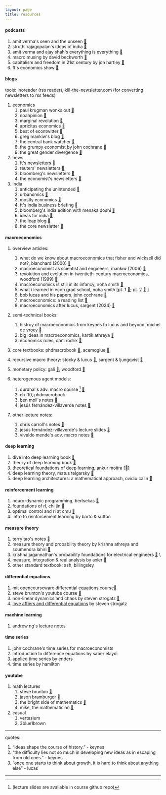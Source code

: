 ```yaml
---
layout: page
title: resources
---
```

#### podcasts

1. amit verma's seen and the unseen [🔗](https://seenunseen.in/)
2. struthi rajagopalan's ideas of india [🔗](https://www.mercatus.org/ideasofindia)
3. amit verma and ajay shah's everything is everything  [🔗](https://www.youtube.com/@amitvarma)
4. macro musing by david beckworth [🔗](https://www.mercatus.org/macro-musings)
5. capitalism and freedom in 21st century by jon hartley [🔗](https://www.capitalismandfreedom.com/)
6. ft's economics show [🔗](https://www.ft.com/the-economics-show)

#### blogs

tools: inoreader (rss reader), kill-the-newsletter.com (for converting newsletters to rss feeds)

1. economics
   1. paul krugman wonks out [🔗](https://paulkrugman.substack.com/)
   2. noahpinion [🔗](https://www.noahpinion.blog/)
   3. marginal revolution [🔗](https://marginalrevolution.com/)
   4. apricitas economics [🔗](https://www.apricitas.io/)
   5. best of econtwitter [🔗](https://www.bestofecontwitter.com/)
   6. greg mankiw's blog [🔗](https://gregmankiw.blogspot.com/)
   7. the central bank watcher [🔗](https://gianlucabenigno.substack.com/)
   8. the grumpy economist by john cochrane [🔗](https://johnhcochrane.blogspot.com/)
   9. the great gender divergence [🔗](https://www.ggd.world/)
2. news
   1. ft's newsletters [🔗](https://www.ft.com/newsletters)
   2. reuters' newsletters [🔗](https://www.reuters.com/newsletters/)
   3. bloomberg's newsletters [🔗](https://www.bloomberg.com/account/newsletters)
   4. the economist's newsletters [🔗](https://www.economist.com/newsletters)
3. india
   1. anticipating the unintended [🔗](https://publicpolicy.substack.com/)
   2. urbanomics [🔗](https://gulzar05.blogspot.com/)
   3. mostly economics [🔗](https://mostlyeconomics.wordpress.com/)
   4. ft's india business briefing [🔗](https://www.ft.com/india-business-briefing)
   5. bloomberg's india edition with menaka doshi [🔗](https://www.bloomberg.com/account/newsletters/india-edition)
   6. ideas for india [🔗](https://www.ideasforindia.in/)
   7. the leap blog [🔗](https://blog.theleapjournal.org/)
   8. the core newsletter [🔗](https://www.thecore.in/newsletters/thecorenewsletter)

#### macroeconomics

1. overview articles:

   1. what do we know about macroeconomics that fisher and wicksell did not?, blanchard (2000) [🔗](https://www.nber.org/papers/w7550)
   2. macroeconomist as scientist and engineers, mankiw (2006) [🔗](https://www.aeaweb.org/articles?id=10.1257/jep.20.4.29)
   3. revolution and evolution in twentieth-century macroeconomics, woodford (1999) [🔗](https://www.columbia.edu/~mw2230/macro20C.pdf)
   4. macroeconomics is still in its infancy, noha smith [🔗](https://www.noahpinion.blog/p/macroeconomics-is-still-in-its-infancy)
   5. what i learned in econ grad school, noha smith [pt. 1 [🔗](https://noahpinionblog.blogspot.com/2011/04/what-i-learned-in-econ-grad-school.html); pt. 2 [🔗](https://noahpinionblog.blogspot.com/2011/05/what-i-learned-in-econ-grad-school-part.html) ]
   6. bob lucas and his papers, john cochrane [🔗](https://johnhcochrane.blogspot.com/2023/05/bob-lucas-and-his-papers.html)
   7. macroeconomics: a reading list [🔗](https://blog.theleapjournal.org/2012/02/macroeconomics-reading-list.html#gsc.tab=0)
   8. macroeconomics after lucus, sargent (2024) [🔗](https://www.bancaditalia.it/pubblicazioni/altri-atti-seminari/2024/Sargent_paper.pdf)
2. semi-technical books:

   1. histroy of macroeconomics from keynes to lucus and beyond, michel de vroey [🔗](https://www.amazon.in/History-Macroeconomics-Keynes-Lucas-Beyond/dp/1107584949)
   2. big ideas in macroeconomics, kartik athreya
      [🔗](https://mitpress.mit.edu/9780262528306/big-ideas-in-macroeconomics/)
   3. economics rules, dani rodrik [🔗](https://drodrik.scholar.harvard.edu/publications/economics-rulesthe-rights-and-wrongs-dismal-science)
3. core textbooks: phdmacrobook [🔗](https://phdmacrobook.org), acemoglue [🔗](https://press.princeton.edu/books/hardcover/9780691132921/introduction-to-modern-economic-growth)
4. recursive macro theory: stocky & lucus [🔗](https://www.amazon.in/Recursive-Methods-Economic-Dynamics-Stokey-ebook/dp/B00J8CVOHO), sargent & ljungqvist [🔗](https://www.amazon.in/Recursive-Macroeconomic-Theory-MIT-Press/dp/0262038668)
5. monetary policy: gali [🔗](https://www.amazon.in/Monetary-Policy-Inflation-Business-Cycle/dp/0691133166), woodford [🔗](https://press.princeton.edu/books/hardcover/9780691010496/interest-and-prices)
6. heterogenous agent models:

   1. durdhal's adv. macro course [^druedahl] [🔗](https://sites.google.com/view/numeconcph-advmacrohet/home?authuser=)
   2. ch. 10, phdmacrobook
   3. ben moll's notes [🔗](https://benjaminmoll.com/lectures/)
   4. jesús fernández-villaverde notes [🔗](https://www.sas.upenn.edu/~jesusfv/Continuous_Time_3.pdf)
7. other lecture notes:

   1. chris carroll's notes [🔗](https://www.econ2.jhu.edu/people/ccarroll/public/lecturenotes/IndexAll/Index/)
   2. jesús fernández-villaverde's lecture slides [🔗](https://www.sas.upenn.edu/~jesusfv/teaching.html)
   3. vivaldo mende's adv. macro notes  [🔗](https://sites.google.com/iscte-iul.pt/advancedmacroeconomics2/slides-readings/0-computation-introduction-to-julia?authuser=0)

#### deep learning

1. dive into deep learning book [🔗](https://d2l.ai/index.html)
2. theory of deep learning book [🔗](https://www.cs.princeton.edu/courses/archive/fall19/cos597B/lecnotes/bookdraft.pdf)
3. theoretical foundations of deep learning, ankur moitra [🔗]
4. deep learning theory, matus telgarsky [🔗](https://mjt.cs.illinois.edu/dlt/)
5. deep learning architectures: a mathematical approach,  ovidiu calin [🔗](https://link.springer.com/book/10.1007/978-3-030-36721-3)

#### reinforcement learning

1. neuro-dynamic programming, bertsekas [🔗](https://web.mit.edu/jnt/www/ndp.html)
2. foundations of rl, chi jin [🔗](https://sites.google.com/view/cjin/teaching/ece524)
3. optimal control and rl at cmu [🔗](https://optimalcontrol.ri.cmu.edu/)
4. intro to reinforcement learning by barto & sutton

#### measure theory

1. terry tao's  notes [🔗](https://terrytao.wordpress.com/wp-content/uploads/2012/12/gsm-126-tao5-measure-book.pdf)
2. measure theory and probability theory by krishna athreya and soumendra lahiri [🔗](https://link.springer.com/book/10.1007/978-0-387-35434-7)
3. krishna jagannathan's probability foundations for electrical engineers [🔗](https://www.ee.iitm.ac.in/~krishnaj/EE5110.htm) \
4. measure, integration & real analysis by axler [🔗](https://measure.axler.net/)
5. other standard textbook: ash, billingsley

#### differential equations

1. mit opencourseware differential equations course[🔗](https://ocw.mit.edu/courses/18-03-differential-equations-spring-2010/)
2. steve brunton's youtube course [🔗](https://www.youtube.com/playlist?list=PLMrJAkhIeNNTYaOnVI3QpH7jgULnAmvPA)
3. non-linear dynamics and chaos by steven strogatz [🔗](https://www.stevenstrogatz.com/books/nonlinear-dynamics-and-chaos-with-applications-to-physics-biology-chemistry-and-engineering)
4. [love affiers and differential equations](https://ai.stanford.edu/~rajatr/articles/SS_love_dEq.pdf) by steven strogatz

#### machine learning

1. andrew ng's lecture notes

#### time series

1. john cochrane's time series for macroeconomists
2. introduction to difference equations by saber elaydi
3. applied time series by enders
4. time series by hamilton

#### youtube

1. math lectures
   1. steve brunton [🔗](https://www.youtube.com/@Eigensteve/playlists)
   2. jason bramburger [🔗](https://www.youtube.com/@jasonbramburger/playlists)
   3. the bright side of mathematics [🔗](https://www.youtube.com/@brightsideofmaths/playlists)
   4. mike, the mathematician [🔗](https://www.youtube.com/@mikethemathematician/playlists)
2. casual
   1. vertasium
   2. 3blue1brown

---

quotes:

1. “ideas shape the course of history.” - keynes
2. “the difficulty lies not so much in developing new ideas as in escaping from old ones.” - keynes
3. “once one starts to think about growth, it is hard to think about anything else” - lucas

---

[^druedahl]: (lecture slides are available in course github repo)
